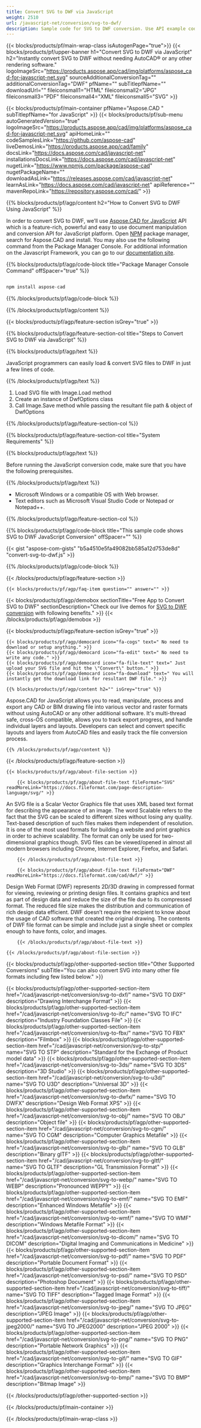 ```yaml
---
title: Convert SVG to DWF via JavaScript
weight: 2510
url: /javascript-net/conversion/svg-to-dwf/ 
description: Sample code for SVG to DWF conversion. Use API example code for batch SVG files to DWF conversion.
---
```


{{< blocks/products/pf/main-wrap-class isAutogenPage="true">}}
{{< blocks/products/pf/upper-banner h1="Convert SVG to DWF via JavaScript" h2="Instantly convert SVG to DWF without needing AutoCAD® or any other rendering software." logoImageSrc="https://products.aspose.app/cad/img/platforms/aspose_cad-for-javascript-net.svg" sourceAdditionalConversionTag="" additionalConversionTag="DWF" pfName="" subTitlepfName="" downloadUrl="" fileiconsmall1="HTML" fileiconsmall2="JPG" fileiconsmall3="PDF" fileiconsmall4="XML" fileiconsmall5="SVG" >}}

{{< blocks/products/pf/main-container pfName="Aspose.CAD " subTitlepfName="for JavaScript" >}}
{{< blocks/products/pf/sub-menu autoGeneratedVersion="true" logoImageSrc="https://products.aspose.app/cad/img/platforms/aspose_cad-for-javascript-net.svg" apiHomeLink="" codeSamplesLink="https://github.com/aspose-cad" liveDemosLink="https://products.aspose.app/cad/family" docsLink="https://docs.aspose.com/cad/javascript-net" installationsDocsLink="https://docs.aspose.com/cad/javascript-net" nugetLink="https://www.npmjs.com/package/aspose-cad" nugetPackageName="" downloadAsLink="https://releases.aspose.com/cad/javascript-net" learnAsLink="https://docs.aspose.com/cad/javascript-net" apiReference="" mavenRepoLink="https://repository.aspose.com/cad/" >}}

{{% blocks/products/pf/agp/content h2="How to Convert SVG to DWF Using JavaScript" %}}

 In order to convert SVG to DWF, we’ll use [Aspose.CAD for JavaScript](https://products.aspose.com/cad/javascript-net) API which is a feature-rich, powerful and easy to use document manipulation and conversion API for JavaScript platform. Open [NPM](https://www.npmjs.com/package/aspose-cad) package manager, search for Aspose.CAD and install. You may also use the following command from the Package Manager Console. For additional information on the Javascript Framework, you can go to our [documentation site](https://docs.aspose.com/cad/javascript-net/showcases/).

{{% blocks/products/pf/agp/code-block title="Package Manager Console Command" offSpacer="true" %}}

```js

npm install aspose-cad

```

{{% /blocks/products/pf/agp/code-block %}}

{{% /blocks/products/pf/agp/content %}}

{{< blocks/products/pf/agp/feature-section isGrey="true" >}}

{{% blocks/products/pf/agp/feature-section-col title="Steps to Convert SVG to DWF via JavaScript" %}}

{{% blocks/products/pf/agp/text %}}

JavaScript programmers can easily load & convert SVG files to DWF in just a few lines of code.

{{% /blocks/products/pf/agp/text %}}

1.  Load SVG file with Image.Load method
1.  Create an instance of DwfOptions class
1.  Call Image.Save method while passing the resultant file path & object of DwfOptions

{{% /blocks/products/pf/agp/feature-section-col %}}

{{% blocks/products/pf/agp/feature-section-col title="System Requirements" %}}

{{% blocks/products/pf/agp/text %}}

 Before running the JavaScript conversion code, make sure that you have the following prerequisites.

{{% /blocks/products/pf/agp/text %}}

-  Microsoft Windows or a compatible OS with Web browser.
-  Text editors such as Microsoft Visual Studio Code or Notepad or Notepad++.

{{% /blocks/products/pf/agp/feature-section-col %}}

{{% blocks/products/pf/agp/code-block title="This sample code shows SVG to DWF JavaScript Conversion" offSpacer="" %}}

{{< gist "aspose-com-gists" "b5a4510e5fa49082bb585a12d753de8d" "convert-svg-to-dwf.js" >}}

{{% /blocks/products/pf/agp/code-block %}}

{{< /blocks/products/pf/agp/feature-section >}}

    {{< blocks/products/pf/agp/faq-item question="" answer="" >}}

<!-- aboutfile Starts -->

{{< blocks/products/pf/agp/demobox sectionTitle="Free App to Convert SVG to DWF" sectionDescription="Check our live demos for [SVG to DWF conversion](https://products.aspose.app/cad/conversion/svg-to-dwf) with following benefits." >}}
{{< /blocks/products/pf/agp/demobox >}}

{{< blocks/products/pf/agp/feature-section isGrey="true" >}}

    {{< blocks/products/pf/agp/democard icon="fa-cogs" text=" No need to download or setup anything." >}}
    {{< blocks/products/pf/agp/democard icon="fa-edit" text=" No need to write any code." >}}
    {{< blocks/products/pf/agp/democard icon="fa-file-text" text=" Just upload your SVG file and hit the \"Convert\" button." >}}
    {{< blocks/products/pf/agp/democard icon="fa-download" text=" You will instantly get the download link for resultant DWF file." >}}

    {{% blocks/products/pf/agp/content h2="" isGrey="true" %}}

Aspose.CAD for JavaScript allows you to read, manipulate, process and export any CAD or BIM drawing file into various vector and raster formats without using AutoCAD or any other additional software. It's multi-thread safe, cross-OS compatible, allows you to track export progress, and handle individual layers and layouts. Developers can select and convert specific layouts and layers from AutoCAD files and easily track the file conversion process.

    {{% /blocks/products/pf/agp/content %}}

{{< /blocks/products/pf/agp/feature-section >}}

    {{< blocks/products/pf/agp/about-file-section >}}

        {{< blocks/products/pf/agp/about-file-text fileFormat="SVG" readMoreLink="https://docs.fileformat.com/page-description-language/svg/" >}}
An SVG file is a Scalar Vector Graphics file that uses XML based text format for describing the appearance of an image. The word Scalable refers to the fact that the SVG can be scaled to different sizes without losing any quality. Text-based description of such files makes them independent of resolution. It is one of the most used formats for building a website and print graphics in order to achieve scalability. The format can only be used for two-dimensional graphics though. SVG files can be viewed/opened in almost all modern browsers including Chrome, Internet Explorer, Firefox, and Safari.

        {{< /blocks/products/pf/agp/about-file-text >}}

        {{< blocks/products/pf/agp/about-file-text fileFormat="DWF" readMoreLink="https://docs.fileformat.com/cad/dwf/" >}}
Design Web Format (DWF) represents 2D/3D drawing in compressed format for viewing, reviewing or printing design files. It contains graphics and text as part of design data and reduce the size of the file due to its compressed format. The reduced file size makes the distribution and communication of rich design data efficient. DWF doesn’t require the recipient to know about the usage of CAD software that created the original drawing. The contents of DWF file format can be simple and include just a single sheet or complex enough to have fonts, color, and images.

        {{< /blocks/products/pf/agp/about-file-text >}}

    {{< /blocks/products/pf/agp/about-file-section >}}


<!-- aboutfile Ends -->

{{< blocks/products/pf/agp/other-supported-section title="Other Supported Conversions" subTitle="You can also convert SVG into many other file formats including few listed below." >}}

{{< blocks/products/pf/agp/other-supported-section-item href="/cad/javascript-net/conversion/svg-to-dxf/" name="SVG TO DXF" description="Drawing Interchange Format" >}}
{{< blocks/products/pf/agp/other-supported-section-item href="/cad/javascript-net/conversion/svg-to-ifc/" name="SVG TO IFC" description="Industry Foundation Classes File" >}}
{{< blocks/products/pf/agp/other-supported-section-item href="/cad/javascript-net/conversion/svg-to-fbx/" name="SVG TO FBX" description="Filmbox" >}}
{{< blocks/products/pf/agp/other-supported-section-item href="/cad/javascript-net/conversion/svg-to-stp/" name="SVG TO STP" description="Standard for the Exchange of Product model data" >}}
{{< blocks/products/pf/agp/other-supported-section-item href="/cad/javascript-net/conversion/svg-to-3ds/" name="SVG TO 3DS" description="3D Studio" >}}
{{< blocks/products/pf/agp/other-supported-section-item href="/cad/javascript-net/conversion/svg-to-u3d/" name="SVG TO U3D" description="Universal 3D" >}}
{{< blocks/products/pf/agp/other-supported-section-item href="/cad/javascript-net/conversion/svg-to-dwfx/" name="SVG TO DWFX" description="Design Web Format XPS" >}}
{{< blocks/products/pf/agp/other-supported-section-item href="/cad/javascript-net/conversion/svg-to-obj/" name="SVG TO OBJ" description="Object file" >}}
{{< blocks/products/pf/agp/other-supported-section-item href="/cad/javascript-net/conversion/svg-to-cgm/" name="SVG TO CGM" description="Computer Graphics Metafile" >}}
{{< blocks/products/pf/agp/other-supported-section-item href="/cad/javascript-net/conversion/svg-to-glb/" name="SVG TO GLB" description="Binary glTF" >}}
{{< blocks/products/pf/agp/other-supported-section-item href="/cad/javascript-net/conversion/svg-to-gltf/" name="SVG TO GLTF" description="GL Transmission Format" >}}
{{< blocks/products/pf/agp/other-supported-section-item href="/cad/javascript-net/conversion/svg-to-webp/" name="SVG TO WEBP" description="Pronounced WEPPY" >}}
{{< blocks/products/pf/agp/other-supported-section-item href="/cad/javascript-net/conversion/svg-to-emf/" name="SVG TO EMF" description="Enhanced Windows Metafile" >}}
{{< blocks/products/pf/agp/other-supported-section-item href="/cad/javascript-net/conversion/svg-to-wmf/" name="SVG TO WMF" description="Windows Metafile Format" >}}
{{< blocks/products/pf/agp/other-supported-section-item href="/cad/javascript-net/conversion/svg-to-dicom/" name="SVG TO DICOM" description="Digital Imaging and Communications in Medicine" >}}
{{< blocks/products/pf/agp/other-supported-section-item href="/cad/javascript-net/conversion/svg-to-pdf/" name="SVG TO PDF" description="Portable Document Format" >}}
{{< blocks/products/pf/agp/other-supported-section-item href="/cad/javascript-net/conversion/svg-to-psd/" name="SVG TO PSD" description="Photoshop Document" >}}
{{< blocks/products/pf/agp/other-supported-section-item href="/cad/javascript-net/conversion/svg-to-tiff/" name="SVG TO TIFF" description="Tagged Image Format" >}}
{{< blocks/products/pf/agp/other-supported-section-item href="/cad/javascript-net/conversion/svg-to-jpeg/" name="SVG TO JPEG" description="JPEG Image" >}}
{{< blocks/products/pf/agp/other-supported-section-item href="/cad/javascript-net/conversion/svg-to-jpeg2000/" name="SVG TO JPEG2000" description="JPEG 2000" >}}
{{< blocks/products/pf/agp/other-supported-section-item href="/cad/javascript-net/conversion/svg-to-png/" name="SVG TO PNG" description="Portable Network Graphics" >}}
{{< blocks/products/pf/agp/other-supported-section-item href="/cad/javascript-net/conversion/svg-to-gif/" name="SVG TO GIF" description="Graphics Interchange Format" >}}
{{< blocks/products/pf/agp/other-supported-section-item href="/cad/javascript-net/conversion/svg-to-bmp/" name="SVG TO BMP" description="Bitmap Image" >}}


{{< /blocks/products/pf/agp/other-supported-section >}}

{{< /blocks/products/pf/main-container >}}
    
{{< /blocks/products/pf/main-wrap-class >}}